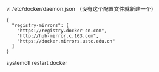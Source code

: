 

vi /etc/docker/daemon.json （没有这个配置文件就新建一个）

```
{
  "registry-mirrors": [
    "https://registry.docker-cn.com",
    "http://hub-mirror.c.163.com",
    "https://docker.mirrors.ustc.edu.cn"
  ]
}
```

systemctl restart docker

